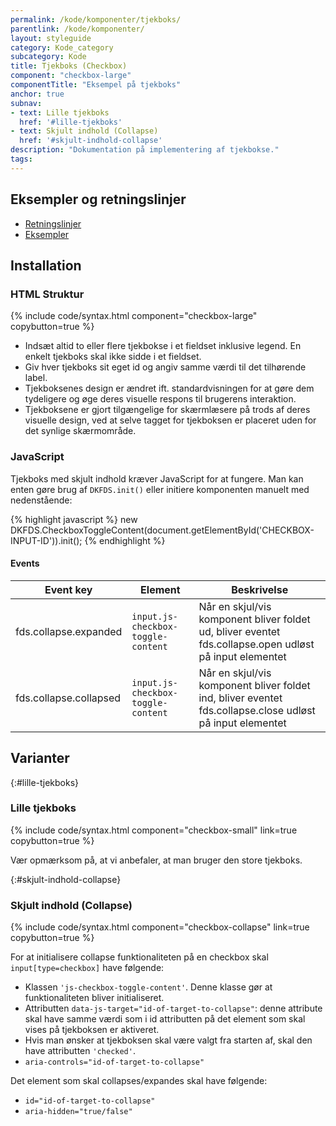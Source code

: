 ```yaml
---
permalink: /kode/komponenter/tjekboks/
parentlink: /kode/komponenter/
layout: styleguide
category: Kode_category
subcategory: Kode
title: Tjekboks (Checkbox)
component: "checkbox-large"
componentTitle: "Eksempel på tjekboks"
anchor: true
subnav:
- text: Lille tjekboks
  href: '#lille-tjekboks'
- text: Skjult indhold (Collapse)
  href: '#skjult-indhold-collapse'
description: "Dokumentation på implementering af tjekbokse."
tags:
---
```


## Eksempler og retningslinjer
<ul class="nobullet-list">
    <li><a href="/komponenter/tjekboks/#retningslinjer">Retningslinjer</a></li>
    <li><a href="/komponenter/tjekboks/">Eksempler</a></li>
</ul>

## Installation

### HTML Struktur

{% include code/syntax.html component="checkbox-large" copybutton=true %}

- Indsæt altid to eller flere tjekbokse i et fieldset inklusive legend. En enkelt tjekboks skal ikke sidde i et fieldset.
- Giv hver tjekboks sit eget id og angiv samme værdi til det tilhørende label.
- Tjekboksenes design er ændret ift. standardvisningen for at gøre dem tydeligere og øge deres visuelle respons til brugerens interaktion.
- Tjekboksene er gjort tilgængelige for skærmlæsere på trods af deres visuelle design, ved at selve tagget for tjekboksen er placeret uden for det synlige skærmområde.

### JavaScript
Tjekboks med skjult indhold kræver JavaScript for at fungere. Man kan enten gøre brug af `DKFDS.init()` eller initiere komponenten manuelt med nedenstående:

{% highlight javascript %}
new DKFDS.CheckboxToggleContent(document.getElementById('CHECKBOX-INPUT-ID')).init();
{% endhighlight %}

#### Events

<div class="table--responsive-scroll">
  <table class="table">
    <thead>
      <tr>
        <th scope="col">Event key</th>
        <th scope="col">Element</th>
        <th scope="col">Beskrivelse</th>
      </tr>
    </thead>
    <tbody>
      <tr>
        <td>fds.collapse.expanded</td>
        <td><code>input.js-checkbox-toggle-content</code></td>
        <td>Når en skjul/vis komponent bliver foldet ud, bliver eventet fds.collapse.open udløst på input elementet</td>
      </tr>
      <tr>
        <td>fds.collapse.collapsed</td>
        <td><code>input.js-checkbox-toggle-content</code></td>
        <td>Når en skjul/vis komponent bliver foldet ind, bliver eventet fds.collapse.close udløst på input elementet</td>
      </tr>
    </tbody>
  </table>
</div>

## Varianter

{:#lille-tjekboks}
### Lille tjekboks

{% include code/syntax.html component="checkbox-small" link=true copybutton=true %}

Vær opmærksom på, at vi anbefaler, at man bruger den store tjekboks.

{:#skjult-indhold-collapse}
### Skjult indhold (Collapse)

{% include code/syntax.html component="checkbox-collapse" link=true copybutton=true %}

For at initialisere collapse funktionaliteten på en checkbox skal `input[type=checkbox]` have følgende:

- Klassen `'js-checkbox-toggle-content'`. Denne klasse gør at funktionaliteten bliver initialiseret. 
- Attributten `data-js-target="id-of-target-to-collapse"`: denne attribute skal have samme værdi som i id attributten på det element som skal vises på tjekboksen er aktiveret. 
- Hvis man ønsker at tjekboksen skal være valgt fra starten af, skal den have attributten `'checked'`.
- `aria-controls="id-of-target-to-collapse" `

Det element som skal collapses/expandes skal have følgende:

- `id="id-of-target-to-collapse"`
- `aria-hidden="true/false"`

